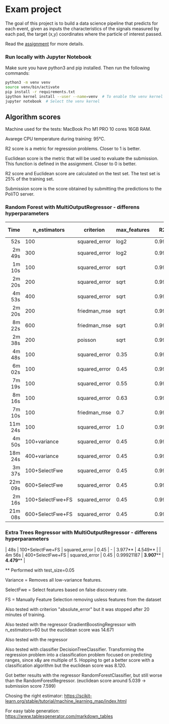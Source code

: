 # Exam project

The goal of this project is to build a data science pipeline that predicts for each event, given as inputs the characteristics of the signals measured by each pad, the target (x,y) coordinates where the particle of interest passed.

Read the [assignment](Assignment_Winter_2024.pdf) for more details.

### Run locally with Jupyter Notebook
Make sure you have python3 and pip installed. Then run the following commands:

```bash
python3 -m venv venv
source venv/bin/activate
pip install -r requirements.txt
ipython kernel install --user --name=venv  # To enable the venv kernel on jupyter
jupyter notebook  # Select the venv kernel
```


## Algorithm scores

Machine used for the tests: MacBook Pro M1 PRO 10 cores 16GB RAM.

Avarege CPU temperature during training: 95°C.

R2 score is a metric for regression problems. Closer to 1 is better.

Euclidean score is the metric that will be used to evaluate the submission. 
This function is defined in the assignment. Closer to 0 is better.

R2 score and Euclidean score are calculated on the test set. The test set is 25% of the training set.

Submission score is the score obtained by submitting the predictions to the PoliTO server.

### Random Forest with MultiOutputRegressor - differens hyperparameters
|    Time | n_estimators     | criterion     | max_features | R2 score   | Euclidean score | Submission score |
|--------:|------------------|---------------|--------------|------------|-----------------|------------------|
| 52s     | 100              | squared_error | log2         | 0.99848024 | 5.369           | 5.577            |
| 2m 49s  | 300              | squared_error | log2         | 0.99855958 | 5.220           | 5.730            |
| 1m 10s  | 100              | squared_error | sqrt         | 0.99877615 | 4.842 [4.703]** | 5.243 [5.157]**  |
| 2m 20s  | 200              | squared_error | sqrt         | 0.99882048 | 4.753           | 5.153            |
| 4m 53s  | 400              | squared_error | sqrt         | 0.99884119 | 4.708           | 5.104            |
| 2m 20s  | 200              | friedman_mse  | sqrt         | 0.99882251 | 4.746           | skip             |
| 8m 22s  | 600              | friedman_mse  | sqrt         | 0.99884875 | 4.690           | 5.089            |
| 2m 38s  | 200              | poisson       | sqrt         | 0.99881351 | 4.759           | skip             |
| 4m 48s  | 100              | squared_error | 0.35         | 0.99904227 | 4.255**         | skip             |
| 6m 02s  | 100              | squared_error | 0.45         | 0.99904534 | 4.251**         | 4.851**          |
| 7m 19s  | 100              | squared_error | 0.55         | 0.99903096 | 4.271**         | 4.879**          |
| 8m 16s  | 100              | squared_error | 0.63         | 0.99902100 | 4.286**         | skip             |
| 7m 10s  | 100              | friedman_mse  | 0.7          | 0.99894805 | 4.425           | 5.009            |
| 11m 24s | 100              | squared_error | 1.0          | 0.99875576 | 4.689           | 5.361            |
| 4m 50s  | 100+variance     | squared_error | 0.45         | 0.99905931 | 4.222**         | 4.810**          |
| 18m 24s | 400+variance     | squared_error | 0.45         | 0.99908886 | 4.160**         | 4.757**          |
| 3m 37s  | 100+SelectFwe    | squared_error | 0.45         | 0.99907773 | 4.171**         | 4.810**          |
| 22m 09s | 600+SelectFwe    | squared_error | 0.45         | 0.99910309 | 4.118**         | 4.721**          |
| 2m 16s  | 100+SelectFwe+FS | squared_error | 0.45         | 0.99908564 | 4.154**         | 4.820**          |
| 21m 08s | 600+SelectFwe+FS | squared_error | 0.45         | 0.99911044 | **4.099****     | **4.710****      |

### Extra Trees Regressor with MultiOutputRegressor - differens hyperparameters
| 48s     | 100+SelectFwe+FS | squared_error | 0.45         | -          | 3.977**         | 4.549**          |
| 4m 56s  | 400+SelectFwe+FS | squared_error | 0.45         | 0.99921187 | **3.907****     | **4.479****      |

** Performed with test_size=0.05

Variance = Removes all low-variance features.

SelectFwe = Select features based on false discovery rate.

FS = Manually Feature Selection removing usless features from the dataset

Also tested with criterion "absolute_error" but it was stopped after 20 minutes of training.

Also tested with the regressor GradientBoostingRegressor with n_estimators=60 but the euclidean score was 14.671

Also tested with the regressor 

Also tested with classifier DecisionTreeClassifier.
Transforming the regression problem into a classification problem focused on predicting ranges, since x&y are multiple of 5. 
Hopping to get a better score with a classification algorithm but the euclidean score was 8.120.

Got better results with the regressor RandomForestClassifier, but still worse than the RandomForestRegressor. (euclidean score around 5.039 -> submission score 7.599)

Chosing the right estimator: https://scikit-learn.org/stable/tutorial/machine_learning_map/index.html

For easy table generation:
https://www.tablesgenerator.com/markdown_tables
